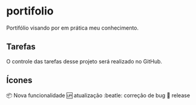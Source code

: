 # portifolio
Portifólio visando por em prática meu conhecimento.

## Tarefas

O controle das tarefas desse projeto será realizado no GitHub.

## Ícones

:package: Nova funcionalidade
:up: atualização
:beatle: correção de bug
:checkered_flag: release
